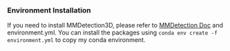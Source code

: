 ### Environment Installation
If you need to install MMDetection3D, please refer to [MMDetection Doc](https://mmdetection3d.readthedocs.io/en/latest/get_started.html) and environment.yml.
You can install the packages using `conda env create -f environment.yml` to copy my conda environment.
